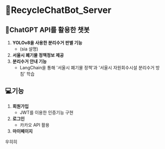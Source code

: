 # 🔎RecycleChatBot_Server

## **🤖ChatGPT API를 활용한 챗봇**
1. **YOLOv8을 사용한 분리수거 판별 기능**
    - (sia 설명)
2. **서울시 폐기물 정책정보 제공**
3. **분리수거 안내 기능**
    - LangChain을 통해 '서울시 폐기물 정책'과 '서울시 자원회수시설 분리수거 방침' 학습

## 💻기능
1. **회원가입**
    - JWT를 이용한 인증기능 구현
2. **로그인**
    - 카카오 API 활용
3. **마이페이지**

우히히